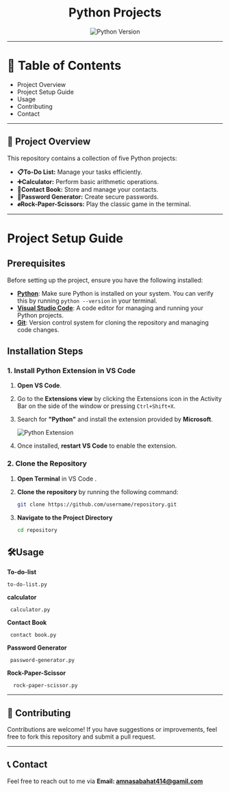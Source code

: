 <h1 align="center"><strong>Python Projects</strong></h1>
<p align="center">
  <img src="https://img.shields.io/badge/python-3.x-blue.svg" alt="Python Version">
</p>

--- 

# **📜 Table of Contents**
- Project Overview 
- Project Setup Guide
- Usage
- Contributing
- Contact
--- 

## **📝 Project Overview**
This repository contains a collection of five Python projects:

- **📋To-Do List:**
  Manage your tasks efficiently. 
- **➕Calculator:**
  Perform basic arithmetic operations.
- **📇Contact Book:**
   Store and manage your contacts.
- **🔑Password Generator:**
   Create secure passwords.
- **✊Rock-Paper-Scissors:**
   Play the classic game in the terminal.

--- 
# Project Setup Guide

## Prerequisites

Before setting up the project, ensure you have the following installed:

- **[Python](https://www.python.org/downloads/)**: Make sure Python is installed on your system. You can verify this by running `python --version` in your terminal.
- **[Visual Studio Code](https://code.visualstudio.com/)**: A code editor for managing and running your Python projects.
- **[Git](https://git-scm.com/)**: Version control system for cloning the repository and managing code changes.

## Installation Steps

### 1. Install Python Extension in VS Code

1. **Open VS Code**.
2. Go to the **Extensions view** by clicking the Extensions icon in the Activity Bar on the side of the window or pressing `Ctrl+Shift+X`.
3. Search for **"Python"** and install the extension provided by **Microsoft**.

   ![Python Extension](https://img.shields.io/badge/extension-Python-blue)

4. Once installed, **restart VS Code** to enable the extension.

### 2. Clone the Repository

1. **Open Terminal** in VS Code .
2. **Clone the repository** by running the following command:

   ```bash
   git clone https://github.com/username/repository.git
3. **Navigate to the Project Directory**
   
    ```bash
   cd repository
##  **🛠Usage**
 **To-do-list**
   
    to-do-list.py
  **calculator**
  
     calculator.py
  **Contact Book**

     contact book.py
  **Password Generator**

     password-generator.py
  **Rock-Paper-Scissor**
  
      rock-paper-scissor.py

--- 

## 🤝 Contributing
Contributions are welcome! If you have suggestions or improvements, feel free to fork this repository and submit a pull request.

---

## 📞 Contact
Feel free to reach out to me via **Email: amnasabahat414@gamil.com**



